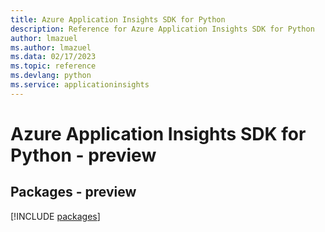 ```yaml
---
title: Azure Application Insights SDK for Python
description: Reference for Azure Application Insights SDK for Python
author: lmazuel
ms.author: lmazuel
ms.data: 02/17/2023
ms.topic: reference
ms.devlang: python
ms.service: applicationinsights
---
```

# Azure Application Insights SDK for Python - preview
## Packages - preview
[!INCLUDE [packages](application-insights-index.md)]